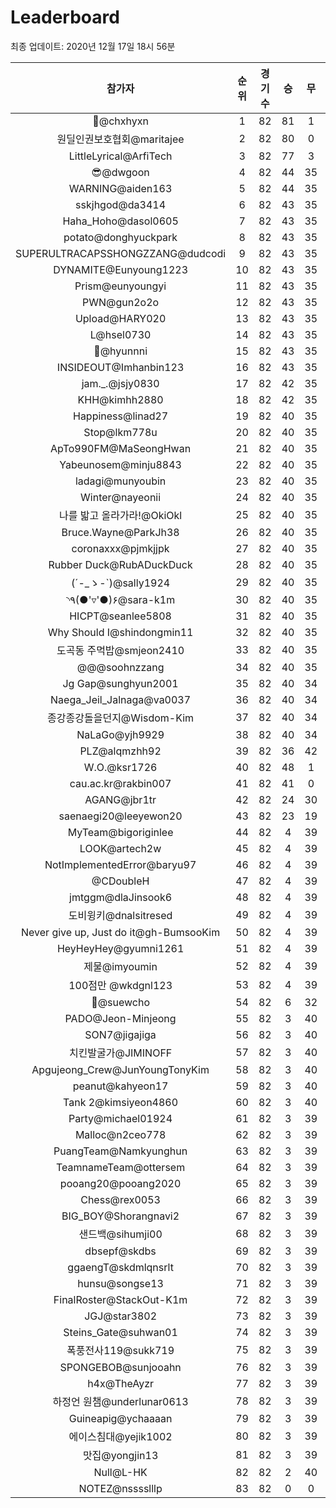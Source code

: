 # Leaderboard
최종 업데이트: 2020년 12월 17일 18시 56분




| 참가자 | 순위 | 경기수 | 승 | 무 | 패 | 승점 |
|:---:|:---:|:---:|:---:|:---:|:---:|:---:|
| 👑@chxhyxn | 1 | 82 | 81 | 1 | 0 | 244 |
| 원딜인권보호협회@maritajee | 2 | 82 | 80 | 0 | 2 | 240 |
| LittleLyrical@ArfiTech | 3 | 82 | 77 | 3 | 2 | 234 |
| 😎@dwgoon | 4 | 82 | 44 | 35 | 3 | 167 |
| WARNING@aiden163 | 5 | 82 | 44 | 35 | 3 | 167 |
| sskjhgod@da3414 | 6 | 82 | 43 | 35 | 4 | 164 |
| Haha_Hoho@dasol0605 | 7 | 82 | 43 | 35 | 4 | 164 |
| potato@donghyuckpark | 8 | 82 | 43 | 35 | 4 | 164 |
| SUPERULTRACAPSSHONGZZANG@dudcodi | 9 | 82 | 43 | 35 | 4 | 164 |
| DYNAMITE@Eunyoung1223 | 10 | 82 | 43 | 35 | 4 | 164 |
| Prism@eunyoungyi | 11 | 82 | 43 | 35 | 4 | 164 |
| PWN@gun2o2o | 12 | 82 | 43 | 35 | 4 | 164 |
| Upload@HARY020 | 13 | 82 | 43 | 35 | 4 | 164 |
| L@hsel0730 | 14 | 82 | 43 | 35 | 4 | 164 |
| 🐻@hyunnni | 15 | 82 | 43 | 35 | 4 | 164 |
| INSIDEOUT@Imhanbin123 | 16 | 82 | 43 | 35 | 4 | 164 |
| jam._.@jsjy0830 | 17 | 82 | 42 | 35 | 5 | 161 |
| KHH@kimhh2880 | 18 | 82 | 42 | 35 | 5 | 161 |
| Happiness@linad27 | 19 | 82 | 40 | 35 | 7 | 155 |
| Stop@lkm778u | 20 | 82 | 40 | 35 | 7 | 155 |
| ApTo990FM@MaSeongHwan | 21 | 82 | 40 | 35 | 7 | 155 |
| Yabeunosem@minju8843 | 22 | 82 | 40 | 35 | 7 | 155 |
| ladagi@munyoubin | 23 | 82 | 40 | 35 | 7 | 155 |
| Winter@nayeonii | 24 | 82 | 40 | 35 | 7 | 155 |
| 나를 밟고 올라가라!@OkiOkl | 25 | 82 | 40 | 35 | 7 | 155 |
| Bruce.Wayne@ParkJh38 | 26 | 82 | 40 | 35 | 7 | 155 |
| coronaxxx@pjmkjjpk | 27 | 82 | 40 | 35 | 7 | 155 |
| Rubber Duck@RubADuckDuck | 28 | 82 | 40 | 35 | 7 | 155 |
| (´-_ゝ-`)@sally1924 | 29 | 82 | 40 | 35 | 7 | 155 |
| ◝٩(●'▿'●)۶@sara-k1m | 30 | 82 | 40 | 35 | 7 | 155 |
| HICPT@seanlee5808 | 31 | 82 | 40 | 35 | 7 | 155 |
| Why Should I@shindongmin11 | 32 | 82 | 40 | 35 | 7 | 155 |
| 도곡동 주먹밥@smjeon2410 | 33 | 82 | 40 | 35 | 7 | 155 |
| @@@soohnzzang | 34 | 82 | 40 | 35 | 7 | 155 |
| Jg Gap@sunghyun2001 | 35 | 82 | 40 | 34 | 8 | 154 |
| Naega_Jeil_Jalnaga@va0037 | 36 | 82 | 40 | 34 | 8 | 154 |
| 종강종강돌을던지@Wisdom-Kim | 37 | 82 | 40 | 34 | 8 | 154 |
| NaLaGo@yjh9929 | 38 | 82 | 40 | 34 | 8 | 154 |
| PLZ@alqmzhh92 | 39 | 82 | 36 | 42 | 4 | 150 |
| W.O.@ksr1726 | 40 | 82 | 48 | 1 | 33 | 145 |
| cau.ac.kr@rakbin007 | 41 | 82 | 41 | 0 | 41 | 123 |
| AGANG@jbr1tr | 42 | 82 | 24 | 30 | 28 | 102 |
| saenaegi20@leeyewon20 | 43 | 82 | 23 | 19 | 40 | 88 |
| MyTeam@bigoriginlee | 44 | 82 | 4 | 39 | 39 | 51 |
| LOOK@artech2w | 45 | 82 | 4 | 39 | 39 | 51 |
| NotImplementedError@baryu97 | 46 | 82 | 4 | 39 | 39 | 51 |
| @CDoubleH | 47 | 82 | 4 | 39 | 39 | 51 |
| jmtggm@dlaJinsook6 | 48 | 82 | 4 | 39 | 39 | 51 |
| 도비윙키@dnalsitresed | 49 | 82 | 4 | 39 | 39 | 51 |
| Never give up, Just do it@gh-BumsooKim | 50 | 82 | 4 | 39 | 39 | 51 |
| HeyHeyHey@gyumni1261 | 51 | 82 | 4 | 39 | 39 | 51 |
| 제물@imyoumin | 52 | 82 | 4 | 39 | 39 | 51 |
| 100점만 @wkdgnl123 | 53 | 82 | 4 | 39 | 39 | 51 |
| 👏@suewcho | 54 | 82 | 6 | 32 | 44 | 50 |
| PADO@Jeon-Minjeong | 55 | 82 | 3 | 40 | 39 | 49 |
| SON7@jigajiga | 56 | 82 | 3 | 40 | 39 | 49 |
| 치킨발굴가@JIMINOFF | 57 | 82 | 3 | 40 | 39 | 49 |
| Apgujeong_Crew@JunYoungTonyKim | 58 | 82 | 3 | 40 | 39 | 49 |
| peanut@kahyeon17 | 59 | 82 | 3 | 40 | 39 | 49 |
| Tank 2@kimsiyeon4860 | 60 | 82 | 3 | 40 | 39 | 49 |
| Party@michael01924 | 61 | 82 | 3 | 39 | 40 | 48 |
| Malloc@n2ceo778 | 62 | 82 | 3 | 39 | 40 | 48 |
| PuangTeam@Namkyunghun | 63 | 82 | 3 | 39 | 40 | 48 |
| TeamnameTeam@ottersem | 64 | 82 | 3 | 39 | 40 | 48 |
| pooang20@pooang2020 | 65 | 82 | 3 | 39 | 40 | 48 |
| Chess@rex0053 | 66 | 82 | 3 | 39 | 40 | 48 |
| BIG_BOY@Shorangnavi2 | 67 | 82 | 3 | 39 | 40 | 48 |
| 샌드백@sihumji00 | 68 | 82 | 3 | 39 | 40 | 48 |
| dbsepf@skdbs | 69 | 82 | 3 | 39 | 40 | 48 |
| ggaengT@skdmlqnsrlt | 70 | 82 | 3 | 39 | 40 | 48 |
| hunsu@songse13 | 71 | 82 | 3 | 39 | 40 | 48 |
| FinalRoster@StackOut-K1m | 72 | 82 | 3 | 39 | 40 | 48 |
| JGJ@star3802 | 73 | 82 | 3 | 39 | 40 | 48 |
| Steins_Gate@suhwan01 | 74 | 82 | 3 | 39 | 40 | 48 |
| 폭풍전사119@sukk719 | 75 | 82 | 3 | 39 | 40 | 48 |
| SPONGEBOB@sunjooahn | 76 | 82 | 3 | 39 | 40 | 48 |
| h4x@TheAyzr | 77 | 82 | 3 | 39 | 40 | 48 |
| 하정언 원챔@underlunar0613 | 78 | 82 | 3 | 39 | 40 | 48 |
| Guineapig@ychaaaan | 79 | 82 | 3 | 39 | 40 | 48 |
| 에이스침대@yejik1002 | 80 | 82 | 3 | 39 | 40 | 48 |
| 맛집@yongjin13 | 81 | 82 | 3 | 39 | 40 | 48 |
| Null@L-HK | 82 | 82 | 2 | 40 | 40 | 46 |
| NOTEZ@nsssslllp | 83 | 82 | 0 | 0 | 82 | 0 |